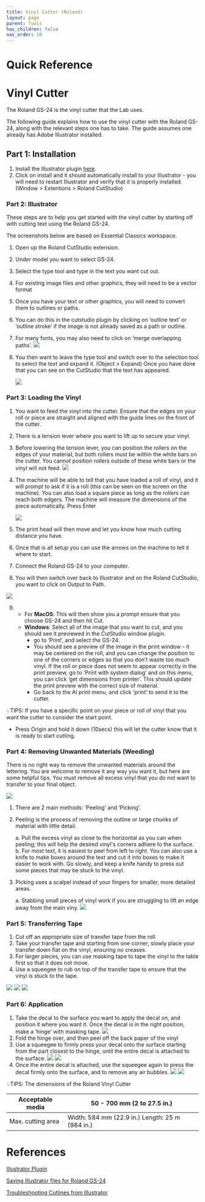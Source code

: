 ```yaml
---
title: Vinyl Cutter (Roland)
layout: page
parent: Tools
has_children: false
nav_order: 10
---
```


# Quick Reference

# Vinyl Cutter

The Roland GS-24 is the vinyl cutter that the Lab uses.

The following guide explains how to use the vinyl cutter with the Roland GS-24, along with the relevant steps one has to take. The guide assumes one already has Adobe Illustrator installed.

## Part 1: Installation

1. Install the Illustrator plugin [here](https://exchange.adobe.com/apps/cc/15901/roland-cutstudio-plugin-for-ai).
2. Click on install and it should automatically install to your Illustrator - you will need to restart Illustrator and verify that it is properly installed. (Window > Extentions > Roland CutStudio)

### Part 2: Illustrator

These steps are to help you get started with the vinyl cutter by starting off with cutting text using the Roland GS-24.

The screenshots below are based on Essential Classics workspace.

1. Open up the Roland CutStudio extension.
2. Under model you want to select GS-24.
3. Select the type tool and type in the text you want cut out.
4. For existing image files and other graphics, they will need to be a vector format
5. Once you have your text or other graphics, you will need to convert them to outlines or paths.
6. You can do this in the cutstudio plugin by clicking on ‘outline text’ or ‘outline stroke’ if the image is not already saved as a path or outline.
7. For many fonts, you may also need to click on ‘merge overlapping paths’.
   ![](/assets/images/vinyl_cutter/outline_stroke.png)
8. You then want to leave the type tool and switch over to the selection tool to select the text and expand it. (Object > Expand) Once you have done that you can see on the CutStudio that the text has appeared.

   ![](/assets/images/vinyl_cutter/text-cut-studio.gif)

### Part 3: Loading the Vinyl

1. You want to feed the vinyl into the cutter. Ensure that the edges on your roll or piece are straight and aligned with the guide lines on the front of the cutter.
2. There is a tension lever where you want to lift up to secure your vinyl.
3. Before lowering the tension lever, you can position the rollers on the edges of your material, but both rollers must be within the white bars on the cutter. You cannot position rollers outside of these white bars or the vinyl will not feed.
   ![](/assets/images/vinyl_cutter/tension_bar1.svg)
4. The machine will be able to tell that you have loaded a roll of vinyl, and it will prompt to ask if it is a roll (this can be seen on the screen on the machine). You can also load a square piece as long as the rollers can reach both edgers. The machine will measure the dimensions of the piece automatically. Press Enter

   ![](/assets/images/vinyl_cutter/vinyl_detected.gif)

5. The print head will then move and let you know how much cutting distance you have.
6. Once that is all setup you can use the arrows on the machine to tell it where to start.
7. Connect the Roland GS-24 to your computer.
8. You will then switch over back to Illustrator and on the Roland CutStudio, you want to click on Output to Path.

![](/assets/images/vinyl_cutter/output_path1.gif)

9.  - For **MacOS**: This will then show you a prompt ensure that you choose GS-24 and then hit Cut.
    - **Windows**: Select all of the image that you want to cut, and you should see it previewed in the CutStudio window plugin.
      - go to ‘Print’, and select the GS-24.
      - You should see a preview of the image in the print window – it may be centered on the roll, and you can change the position to one of the corners or edges so that you don’t waste too much vinyl. If the roll or piece does not seem to appear correctly in the print preview, go to ‘Print with system dialog’ and on this menu, you can click ‘get dimensions from printer’. This should update the print preview with the correct size of material.
      - Go back to the AI print menu, and click ‘print’ to send it to the cutter.

💡TIPS: If you have a specific point on your piece or roll of vinyl that you want the cutter to consider the start point.

- Press Origin and hold it down (10secs) this will let the cutter know that it is ready to start cutting.

### Part 4: Removing Unwanted Materials (Weeding)

There is no right way to remove the unwanted materials around the lettering. You are welcome to remove it any way you want it, but here are some helpful tips. You must remove all excess vinyl that you do not want to transfer to your final object.

![](/assets/images/vinyl_cutter/tools1.svg)

1. There are 2 main methods: ‘Peeling’ and ‘Picking’.
2. Peeling is the process of removing the outline or large chunks of material with little detail.

   a. Pull the excess vinyl as close to the horizontal as you can when peeling; this will help the desired vinyl's corners adhere to the surface.
   b. For most text, it is easiest to peel from left to right. You can also use a knife to make boxes around the text and cut it into boxes to make it easier to work with. Go slowly, and keep a knife handy to press out some pieces that may be stuck to the vinyl.

3. Picking uses a scalpel instead of your fingers for smaller, more detailed areas.

   a. Stabbing small pieces of vinyl work if you are
   struggling to lift an edge away from the main viny.
   ![](/assets/images/vinyl_cutter/unwanted_materials2.svg)

### Part 5: Transferring Tape

1. Cut off an appropriate size of transfer tape from the roll.
2. Take your transfer tape and starting from one corner, slowly place your transfer down flat on the vinyl, ensuring no creases.
3. For larger pieces, you can use masking tape to tape the vinyl to the table first so that it does not move.
4. Use a squeegee to rub on top of the transfer tape to ensure that the vinyl is stuck to the tape.

![](/assets/images/vinyl_cutter/setup_transfer_paper1.svg)
![](/assets/images/vinyl_cutter/squeegee.png)
![](/assets/images/vinyl_cutter/transfer_paper1.svg)

### Part 6: Application

1. Take the decal to the surface you want to apply the decal on, and position it where you want it. Once the decal is in the right position, make a ‘hinge’ with masking tape.
   ![](/assets/images/vinyl_cutter/hinge_tape.png)
2. Fold the hinge over, and then peel off the back paper of the vinyl
3. Use a squeegee to firmly press your decal onto the surface starting from the part closest to the hinge, until the entire decal is attached to the surface.
   ![](/assets/images/vinyl_cutter/transfer_to_surface1.svg)
   ![](/assets/images/vinyl_cutter/attach_surface.png)
4. Once the entire decal is attached, use the squeegee again to press the decal firmly onto the surface, and to remove any air bubbles.
   ![](/assets/images/vinyl_cutter/final_product2.svg)
   ![](/assets/images/vinyl_cutter/placement.png)

💡TIPS: The dimensions of the Roland Vinyl Cutter

| Acceptable media  | 50 - 700 mm (2 to 27.5 in.)                     |
| ----------------- | ----------------------------------------------- |
| Max. cutting area | Width: 584 mm (22.9 in.) Length: 25 m (984 in.) |

# References

[Illustrator Plugin](https://exchange.adobe.com/apps/cc/15901/roland-cutstudio-plugin-for-ai)

[Saving Illustrator files for Roland GS-24](https://www.youtube.com/watch?v=cT2VukASY-s)

[Troubleshooting Cutlines from Illustrator](https://www.youtube.com/watch?v=3Fg1Hmunlcw)
